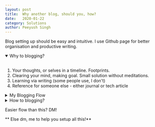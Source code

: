 ```yaml
---
layout: post
title:	Why another blog, should you, how?
date:	2020-01-22
category: Solutions
author:	Peeyush Singh
---
```


Blog setting up should be easy and intuitive. I use Github page for better organisation and productive writing.

<details open>
<summary>Why to blogging?</summary>
<br>
  
1. Your thoughts, or selves in a timeline. Footprints.<br>
2. Clearing your mind, making goal. Small solution without meditations.<br>
3. Learning via writing (some people use, I don't)<br>
4. Reference for someone else - either journal or tech article<br>
</details>


<details>
<summary>My Blogging Flow</summary>
<br>
  
1. Edit locally in word; save to one drive; upload to github. Forever <br>
2. Central place for all blog entries. You can fast edit on cloud in case of mistake! <br>
3. Almost no time to deploy. https://github.com/peeyushsrj/peeyushsrj.github.io/issues/9 <br> 
4. Extensible - add Newsletter, comments, social linking, developing webpages etc. <br>
  
</details>


<details>
<summary>How to blogging?</summary>
<br>
  
- [Low tech answer](https://docs.github.com/en/github/working-with-github-pages/setting-up-a-github-pages-site-with-jekyll)<br>
- [High tech answer](https://github.com/danromero/clio#how-to-set-up) 😉<br>
  
</details>

Easier flow than this? DM!

** Else dm, me to help you setup all this!**

<!--

The first step for any effective growth/ development is organisation. You can find organisation everywhere, either in your home, your workplace, your managers, your project kanban etc. Organisation gives us a start and a path to walk. (walking or not is a choice subject to surroundings - see place where you [live](#)) -->

<!-- I can remember a time where the shift happens in my life, and I can remember a journaling system. A public journal is helpful for us to become more clear and our family or generations ahead.  -->

<!-- ### Diving it into tech  -->

<!-- Since working on devops for a long time, I've been practicing to automate things to the point of bare simplicity! Like just click and run - that easy!  -->

<!-- I have experimented with wordpress, drupal, ghost, dev.to and what’s so every , name it! Being in control makes me customize to any future requirements.  -->
<!-- 
These are common problems, and my common solutions for them.

1. Hosting problem - I want my blog to live forever with a domain name and back-end that is always there. -> Github
2. Easy deployment - I do not want to search around files and take time to re-think the whole process for deployment, when there is already drag and drop! - [Github pages powered with Jekyll](https://docs.github.com/en/github/working-with-github-pages/setting-up-a-github-pages-site-with-jekyll)
3. Framework with batteries - I want to just use RSS feed, or newsletter, or comments seamlessly. Above solution (2) still works here.

Thus I would usually write in google docs and paste into some files into my github repositroy. <br>
Bang, new blog! How fast, and efficent and natural.

*In long terms - blogging will always be positive sum game!* -->

